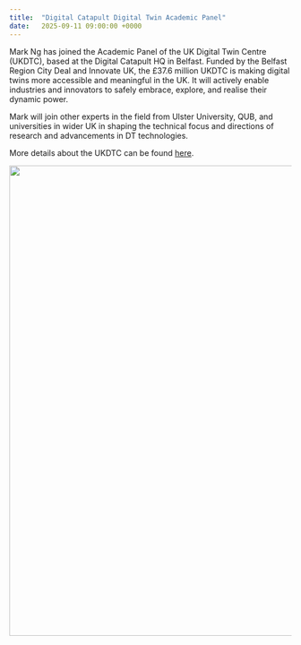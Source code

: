 ```yaml
---
title:  "Digital Catapult Digital Twin Academic Panel"
date:   2025-09-11 09:00:00 +0000
---
```


Mark Ng has joined the Academic Panel of the UK Digital Twin Centre (UKDTC), based at the Digital Catapult HQ in Belfast. Funded by the Belfast Region City Deal and Innovate UK, the £37.6 million UKDTC is making digital twins more accessible and meaningful in the UK. It will actively enable industries and innovators to safely embrace, explore, and realise their dynamic power.

Mark will join other experts in the field from Ulster University, QUB, and universities in wider UK in shaping the technical focus and directions of research and advancements in DT technologies.

More details about the UKDTC can be found [here](https://www.digicatapult.org.uk/programmes/programme/uk-digital-twin-centre/). 

<!--\[Updated\]: The paper is now published and can be downloaded [here](https://doi.org/10.1109/CISS56502.2023.10089669).-->

<img src="/assets/Figures/DigiCat.png" width="840">  


